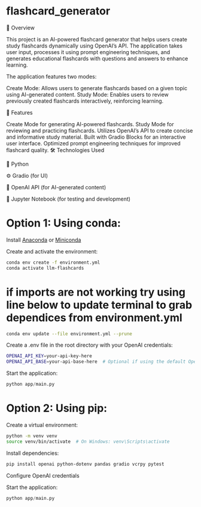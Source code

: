 # flashcard_generator
📌 Overview

This project is an AI-powered flashcard generator that helps users create study flashcards dynamically using OpenAI’s API. The application takes user input, processes it using prompt engineering techniques, and generates educational flashcards with questions and answers to enhance learning.

The application features two modes:

Create Mode: Allows users to generate flashcards based on a given topic using AI-generated content.
Study Mode: Enables users to review previously created flashcards interactively, reinforcing learning.

🚀 Features

Create Mode for generating AI-powered flashcards.
Study Mode for reviewing and practicing flashcards.
Utilizes OpenAI’s API to create concise and informative study material.
Built with Gradio Blocks for an interactive user interface.
Optimized prompt engineering techniques for improved flashcard quality.
🛠️ Technologies Used

🐍 Python

⚙️ Gradio (for UI)

🤖 OpenAI API (for AI-generated content)

📓 Jupyter Notebook (for testing and development)


# Option 1: Using conda:

Install [Anaconda](https://www.anaconda.com/) or [Miniconda](https://www.anaconda.com/docs/getting-started/miniconda/install)

Create and activate the environment:
``` bash
conda env create -f environment.yml
conda activate llm-flashcards

```

# if imports are not working try using line below  to update terminal to grab dependices from environment.yml 
``` bash
conda env update --file environment.yml --prune 
```

Create a .env file in the root directory with your OpenAI credentials:
``` bash
OPENAI_API_KEY=your-api-key-here
OPENAI_API_BASE=your-api-base-here  # Optional if using the default OpenAI endpoint
```

Start the application:
``` python
python app/main.py
```

# Option 2: Using pip:
Create a virtual environment:

``` bash
python -m venv venv
source venv/bin/activate  # On Windows: venv\Scripts\activate
```

Install dependencies:

``` bash
pip install openai python-dotenv pandas gradio vcrpy pytest
```

Configure OpenAI credentials

Start the application:
``` python
python app/main.py
```

